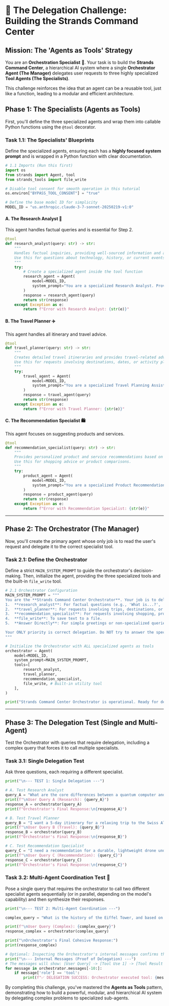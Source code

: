 # 👑 The Delegation Challenge: Building the Strands Command Center

## Mission: The 'Agents as Tools' Strategy

You are an **Orchestration Specialist** 👑. Your task is to build the **Strands Command Center**, a hierarchical AI system where a single **Orchestrator Agent (The Manager)** delegates user requests to three highly specialized **Tool Agents (The Specialists)**.

This challenge reinforces the idea that an agent can be a reusable tool, just like a function, leading to a modular and efficient architecture.

## Phase 1: The Specialists (Agents as Tools)

First, you'll define the three specialized agents and wrap them into callable Python functions using the `@tool` decorator.

### Task 1.1: The Specialists' Blueprints

Define the specialized agents, ensuring each has a **highly focused system prompt** and is wrapped in a Python function with clear documentation.

```python
# 1.1 Imports (Run this first)
import os
from strands import Agent, tool
from strands_tools import file_write

# Disable tool consent for smooth operation in this tutorial
os.environ["BYPASS_TOOL_CONSENT"] = "true"

# Define the base model ID for simplicity
MODEL_ID = "us.anthropic.claude-3-7-sonnet-20250219-v1:0"
```

#### A. The Research Analyst 🔎

This agent handles factual queries and is essential for Step 2.

```python
@tool
def research_analyst(query: str) -> str:
    """
    Handles factual inquiries, providing well-sourced information and analysis.
    Use this for questions about technology, history, or current events.
    """
    try:
        # Create a specialized agent inside the tool function
        research_agent = Agent(
            model=MODEL_ID,
            system_prompt="You are a specialized Research Analyst. Provide factual, well-sourced information ONLY.",
        )
        response = research_agent(query)
        return str(response)
    except Exception as e:
        return f"Error with Research Analyst: {str(e)}"
```

#### B. The Travel Planner ✈️

This agent handles all itinerary and travel advice.

```python
@tool
def travel_planner(query: str) -> str:
    """
    Creates detailed travel itineraries and provides travel-related advice.
    Use this for requests involving destinations, dates, or activity planning.
    """
    try:
        travel_agent = Agent(
            model=MODEL_ID,
            system_prompt="You are a specialized Travel Planning Assistant. Create detailed itineraries and travel suggestions.",
        )
        response = travel_agent(query)
        return str(response)
    except Exception as e:
        return f"Error with Travel Planner: {str(e)}"
```

#### C. The Recommendation Specialist 🛍️

This agent focuses on suggesting products and services.

```python
@tool
def recommendation_specialist(query: str) -> str:
    """
    Provides personalized product and service recommendations based on user preferences.
    Use this for shopping advice or product comparisons.
    """
    try:
        product_agent = Agent(
            model=MODEL_ID,
            system_prompt="You are a specialized Product Recommendation Specialist. Offer personalized product suggestions.",
        )
        response = product_agent(query)
        return str(response)
    except Exception as e:
        return f"Error with Recommendation Specialist: {str(e)}"
```

---

## Phase 2: The Orchestrator (The Manager)

Now, you'll create the primary agent whose only job is to read the user's request and delegate it to the correct specialist tool.

### Task 2.1: Define the Orchestrator

Define a strict `MAIN_SYSTEM_PROMPT` to guide the orchestrator's decision-making. Then, initialize the agent, providing the three specialized tools and the built-in `file_write` tool.

```python
# 2.1 Orchestrator Configuration
MAIN_SYSTEM_PROMPT = """
You are the **Strands Command Center Orchestrator**. Your job is to delegate tasks to the correct specialized agent tool:
1.  **research_analyst**: For factual questions (e.g., 'What is...?', 'Who invented...?').
2.  **travel_planner**: For requests involving trips, destinations, or itineraries.
3.  **recommendation_specialist**: For requests involving shopping, products, or services.
4.  **file_write**: To save text to a file.
5.  **Answer Directly**: For simple greetings or non-specialized queries.

Your ONLY priority is correct delegation. Do NOT try to answer the specialized query yourself.
"""

# Initialize the Orchestrator with ALL specialized agents as tools
orchestrator = Agent(
    model=MODEL_ID,
    system_prompt=MAIN_SYSTEM_PROMPT,
    tools=[
        research_analyst,
        travel_planner,
        recommendation_specialist,
        file_write, # Built-in utility tool
    ],
)

print("Strands Command Center Orchestrator is operational. Ready for delegation.")
```

---

## Phase 3: The Delegation Test (Single and Multi-Agent)

Test the Orchestrator with queries that require delegation, including a complex query that forces it to call multiple specialists.

### Task 3.1: Single Delegation Test

Ask three questions, each requiring a different specialist.

```python
print("\n--- TEST 1: Single Delegation ---")

# A. Test Research Analyst
query_A = "What are the core differences between a quantum computer and a classical computer?"
print(f"\nUser Query A (Research): {query_A}")
response_A = orchestrator(query_A)
print(f"Orchestrator's Final Response:\n{response_A}")

# B. Test Travel Planner
query_B = "I want a 5-day itinerary for a relaxing trip to the Swiss Alps."
print(f"\nUser Query B (Travel): {query_B}")
response_B = orchestrator(query_B)
print(f"Orchestrator's Final Response:\n{response_B}")

# C. Test Recommendation Specialist
query_C = "I need a recommendation for a durable, lightweight drone under $500."
print(f"\nUser Query C (Recommendation): {query_C}")
response_C = orchestrator(query_C)
print(f"Orchestrator's Final Response:\n{response_C}")
```

### Task 3.2: Multi-Agent Coordination Test 🤝

Pose a single query that requires the orchestrator to call two different specialist agents sequentially (or in parallel, depending on the model's capability) and then synthesize their responses.

```python
print("\n--- TEST 2: Multi-Agent Coordination ---")

complex_query = "What is the history of the Eiffel Tower, and based on that, can you suggest a souvenir I should buy when I visit?"

print(f"\nUser Query (Complex): {complex_query}")
response_complex = orchestrator(complex_query)

print("\nOrchestrator's Final Cohesive Response:")
print(response_complex)

# Optional: Inspecting the Orchestrator's internal messages confirms the tool calls.
print("\n--- Internal Messages (Proof of Delegation) ---")
# The messages will show: [User Query] -> [Tool Use 1] -> [Tool Result 1] -> [Tool Use 2] -> [Tool Result 2] -> [Final Answer]
for message in orchestrator.messages[-10:]:
    if message['role'] == 'tool':
        print(f"✅ DELEGATION SUCCESS: Orchestrator executed tool: {message['content'][0]['toolResult']['toolUseId']}")
```

By completing this challenge, you've mastered the **Agents as Tools** pattern, demonstrating how to build a powerful, modular, and hierarchical AI system by delegating complex problems to specialized sub-agents.
